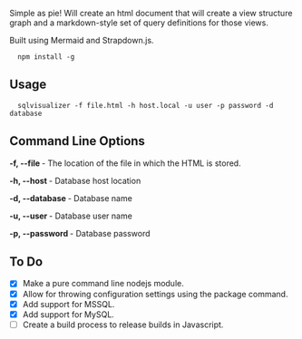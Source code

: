Simple as pie! Will create an html document that will create a view structure
graph and a markdown-style set of query definitions for those views.

Built using Mermaid and Strapdown.js.

```
  npm install -g
```

## Usage
```
  sqlvisualizer -f file.html -h host.local -u user -p password -d database
```

## Command Line Options
**-f, --file <file>** - The location of the file in which the HTML is stored.

**-h, --host <host>** - Database host location

**-d, --database <database>** - Database name

**-u, --user <user>** - Database user name

**-p, --password <password>** - Database password

## To Do
- [x] Make a pure command line nodejs module.
- [x] Allow for throwing configuration settings using the package command.
- [x] Add support for MSSQL.
- [x] Add support for MySQL.
- [ ] Create a build process to release builds in Javascript.
